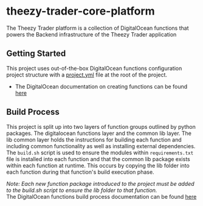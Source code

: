 # theezy-trader-core-platform
The Theezy Trader platform is a collection of DigitalOcean functions that powers the Backend infrastructure of the Theezy Trader application

## Getting Started
This project uses out-of-the-box DigitalOcean functions configuration project structure with a [project.yml](https://docs.digitalocean.com/products/functions/reference/project-configuration/) file at the root of the project. 
* The DigitalOcean documentation on creating functions can be found [here](https://docs.digitalocean.com/products/functions/how-to/create-functions/)

## Build Process
This project is split up into two layers of function groups outlined by python packages. The digitalocean functions layer and the common lib layer.
The lib common layer holds the instructions for building each function and including common functionality as well as installing external dependencies.
The `build.sh` script is used to ensure the modules within `requirements.txt` file is installed into each function and that the common lib package exists
within each function at runtime. This occurs by copying the lib folder into each function during that function's build execution phase.

_Note: Each new function package introduced to the project must be added to the build.sh script to ensure the lib folder to that function._  
The DigitalOcean functions build process documentation can be found [here](https://docs.digitalocean.com/products/functions/reference/build-process/)